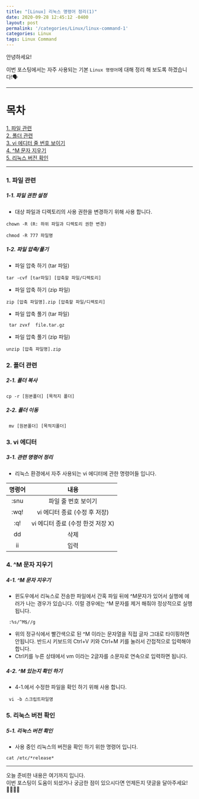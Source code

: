 ```yaml
---
title: "[Linux] 리눅스 명령어 정리(1)"
date: 2020-09-28 12:45:12 -0400
layout: post
permalink: '/categories/Linux/linux-command-1'
categories: Linux
tags: Linux Command
---
```


안녕하세요!  

이번 포스팅에서는 자주 사용되는 기본 `Linux 명령어`에 대해 정리 해 보도록 하겠습니다!🗣 

-----

# 목차
[1. 파일 관련](#파일-관련)  
[2. 폴더 관련](#폴더-관련)  
[3. vi 에디터 줄 번호 보이기](#vi-에디터-줄-번호-보이기)  
[4. ^M 문자 지우기](#^M-문자-지우기)  
[5. 리눅스 버전 확인](#리눅스-버전-확인)

-----

### 1. 파일 관련
##### 1-1. 파일 권한 설정
- 대상 파일과 디렉토리의 사용 권한을 변경하기 위해 사용 합니다.

```
chown -R (R: 하위 파일과 디렉토리 권한 변경)
```

```
chmod -R 777 파일명 
```

##### 1-2. 파일 압축/풀기
- 파일 압축 하기 (tar 파일)
```
tar -cvf [tar파일] [압축할 파일/디렉토리]
```
  
- 파일 압축 하기 (zip 파일)
```
zip [압축 파일명].zip [압축할 파일/디렉토리]
```

- 파일 압축 풀기 (tar 파일)
```
 tar zvxf  file.tar.gz 
```
    
- 파일 압축 풀기 (zip 파일)
```
unzip [압축 파일명].zip
```
    

### 2. 폴더 관련
##### 2-1. 폴더 복사
```
cp -r [원본폴더] [목적지 폴더]
```

##### 2-2. 폴더 이동
```
 mv [원본폴더] [목적지폴더]
```


### 3. vi 에디터
##### 3-1. 관련 명령어 정리
- 리눅스 환경에서 자주 사용되는 vi 에디터에 관한 명령어들 입니다.

|    명령어    |             내용            |
|:----------:|:--------------------------:|
|   :snu     |       파일 줄 번호 보이기       | 
|   :wq!     |   vi 에디터 종료 (수정 후 저장)  |
|   :q!      | vi 에디터 종료 (수정 한것 저장 X) |
|    dd      |            삭제              |
|    ii      |            입력              |



### 4. ^M 문자 지우기
##### 4-1. ^M 문자 지우기
- 윈도우에서 리눅스로 전송한 파일에서 간혹 파일 뒤에 ^M문자가 있어서 실행에 에러가 나는 경우가 있습니다. 이럴 경우에는 ^M 문자를 제거 해줘야 정상적으로 실행 됩니다.

```
 :%s/^M$//g
```
- 위의 정규식에서 빨간색으로 된 ^M 이라는 문자열을 직접 글자 그대로 타이핑하면 안됩니다. 반드시 키보드의 Ctrl+V 키와 Ctrl+M 키를 눌러서 간접적으로 입력해야 합니다. 
- Ctrl키를 누른 상태에서 vm 이라는 2글자를 소문자로 연속으로 입력하면 됩니다.

##### 4-2. ^M 있는지 확인 하기
- 4-1.에서 수정한 파일을 확인 하기 위해 사용 합니다.
```
 vi -b 스크립트파일명
```


### 5. 리눅스 버전 확인

##### 5-1. 리눅스 버전 확인
- 사용 중인 리눅스의 버전을 확인 하기 위한 명령어 입니다.
```
cat /etc/*release*
```


-----

오늘 준비한 내용은 여기까지 입니다.  
이번 포스팅이 도움이 되셨거나 궁금한 점이 있으시다면 언제든지 댓글을 달아주세요!🙋🏻‍♀️💡